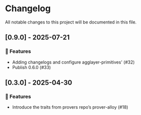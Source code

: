 # Changelog

All notable changes to this project will be documented in this file.

## [0.9.0] - 2025-07-21

### 🚀 Features

- Adding changelogs and configure agglayer-primitives' (#32)
- Publish 0.6.0 (#33)

## [0.3.0] - 2025-04-30

### 🚀 Features

- Introduce the traits from provers repo’s prover-alloy (#18)


